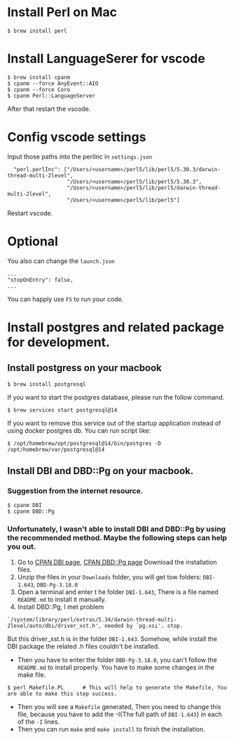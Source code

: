 # Install Perl on Mac
```shell
$ brew install perl
```

# Install LanguageSerer for vscode
```shell
$ brew install cpanm
$ cpanm --force AnyEvent::AIO
$ cpanm --force Coro
$ cpanm Perl::LanguageServer
```
After that restart the vscode.

# Config vscode settings

Input those paths into the perlInc in `settings.json`

```
  "perl.perlInc": ["/Users/<username>/perl5/lib/perl5/5.30.3/darwin-thread-multi-2level",
                   "/Users/<username>/perl5/lib/perl5/5.30.3",
                   "/Users/<username>/perl5/lib/perl5/darwin-thread-multi-2level",
                   "/Users/<username>/perl5/lib/perl5"]
```

Restart vscode.

# Optional

You also can change the `launch.json`

```
...
"stopOnEntry": false,
...
```

You can happly use `F5` to run your code.

# Install postgres and related package for development.

## Install postgress on your macbook

```shell
$ brew install postgresql
```
If you want to start the postgres database, please run the follow command.

```shell
$ brew services start postgresql@14
```

If you want to remove this service out of the startup application instead of using docker postgres db. You can run script like:

```shell
$ /opt/homebrew/opt/postgresql@14/bin/postgres -D /opt/homebrew/var/postgresql@14
```
## Install DBI and DBD::Pg on your macbook.

### Suggestion from the internet resource.

```shell
$ cpanm DBI
$ cpanm DBD::Pg
```
### Unfortunately, I wasn't able to install DBI and DBD::Pg by using the recommended method. Maybe the following steps can help you out.

1. Go to [CPAN DBI page](https://metacpan.org/pod/DBI), [CPAN DBD::Pg page](https://metacpan.org/pod/DBD::Pg) Download the installation files.
2. Unzip the files in your `Downloads` folder, you will get tow folders: `DBI-1.643`, `DBD-Pg-3.18.0`
3. Open a terminal and enter t he folder `DBI-1.643`, There is a file named `README.md` to install it manually.
4. Install DBD::Pg, I met problem
```
`/system/library/perl/extras/5.34/darwin-thread-multi-2level/auto/dbi/driver_xst.h', needed by `pg.xsi'. stop.
```
But this driver_xst.h is in the folder `DBI-1.643`. Somehow, while install the DBI package the related .h files couldn't be installed.
  - Then you have to enter the folder `DBD-Pg-3.18.0`, you can't follow the `README.md` to install properly. You have to make some changes in the make file.
  ```shell
  $ perl Makefile.PL      # This will help to generate the Makefile, You are able to make this step success.
  ```
  - Then you will see a `Makefile` generated, Then you need to change this file, because you have to add the -I{The full path of `DBI-1.643`} in each of the `-I` lines.
  - Then you can run `make` and `make install` to finish the installation. 